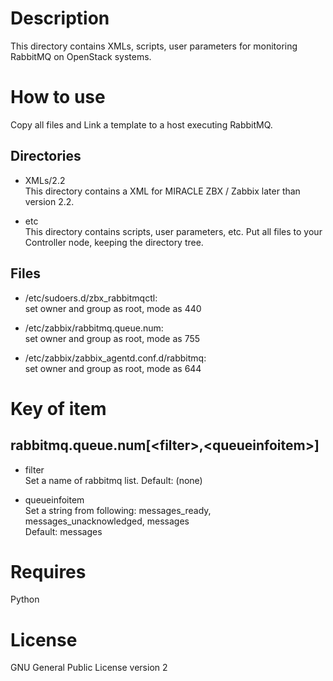 # Description
This directory contains XMLs, scripts, user parameters for monitoring RabbitMQ on OpenStack systems.

# How to use
Copy all files and Link a template to a host executing RabbitMQ.

## Directories
* XMLs/2.2  
This directory contains a XML for MIRACLE ZBX / Zabbix later than version 2.2.

* etc  
This directory contains scripts, user parameters, etc. Put all files to your Controller node, keeping the directory tree.

## Files
* /etc/sudoers.d/zbx_rabbitmqctl:  
set owner and group as root, mode as 440

* /etc/zabbix/rabbitmq.queue.num:  
set owner and group as root, mode as 755

* /etc/zabbix/zabbix_agentd.conf.d/rabbitmq:  
set owner and group as root, mode as 644

# Key of item
## rabbitmq.queue.num[&lt;filter&gt;,&lt;queueinfoitem&gt;]

* filter  
Set a name of rabbitmq list.
Default: (none)

* queueinfoitem  
Set a string from following: messages_ready, messages_unacknowledged, messages  
Default: messages

# Requires
Python

# License
GNU General Public License version 2
